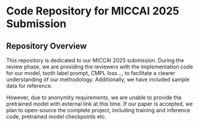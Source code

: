 # Code Repository for MICCAI 2025 Submission

## Repository Overview

This repository is dedicated to our MICCAI 2025 submission. During the review phase, we are providing the reviewers with the implementation code for our model, tooth label prompt, CMPL loss..., to facilitate a clearer understanding of our methodology. Additionally, we have included sample data for reference. 

However, due to anonymity requirements, we are unable to provide the pretrained model with external link at this time. If our paper is accepted, we plan to open-source the complete project, including training and inference code, pretrained model checkpoints etc.


